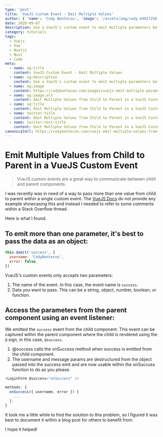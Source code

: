```yaml
---
type: 'post'
title: 'VueJS Custom Event - Emit Multiple Values'
author: { 'name': 'Cody Bontecou', 'image': '/assets/img/cody.64b57256.jpg' }
date: 2020-09-07
description: Use a VueJS's custom event to emit multiple parameters between components.
category: tutorials
tags:
  - Vuejs
  - Vue
  - Nuxtjs
  - Nuxt
  - Code
meta:
  - name: og:title
    content: VueJS Custom Event - Emit Multiple Values
  - name: og:description
    content: Use a VueJS's custom event to emit multiple parameters between components.
  - name: og:image
    content: https://codybontecou.com/images/vuejs-emit-multiple-params-meta.png
  - name: og:image:alt
    content: Emit Multiple Values from Child to Parent in a VueJS Custom Event with code snippet showcasing example provided in blog post.
  - name: og:title
    content: Emit Multiple Values from Child to Parent in a VueJS Custom Event
  - name: twitter:title
    content: Emit Multiple Values from Child to Parent in a VueJS Custom Event
  - name: twitter:text:title
    content: Emit Multiple Values from Child to Parent in a VueJS Custom Event
canonicalUrl: https://codybontecou.com/vuejs-emit-multiple-values-from-child-to-parent.html
---
```


# Emit Multiple Values from Child to Parent in a VueJS Custom Event

> VueJS custom events are a great way to communicate between child and parent components.

I was recently was in need of a way to pass more than one value from child to parent within a single custom event. The [VueJS Docs](https://vuejs.org/v2/guide/components-custom-events.html) do not provide any example showcasing this and instead I needed to refer to some comments within a Stack Overflow thread.

Here is what I found.

## To emit more than one parameter, it's best to pass the data as an object:

```js
this.$emit('success', {
  username: 'CodyBontecou',
  error: false,
})
```

VueJS's custom events only accepts two parameters:

1. The name of the event. In this case, the event name is `success`.
2. Data you want to pass. This can be a string, object, number, boolean, or function.

## Access the parameters from the parent component using an event listener:

We emitted the `success` event from the child component. This event can be captured within the parent component where the child is rendered using the `@` sign, in this case, `@success`.

1. @success calls the onSuccess method when success is emitted from the child component.
2. The username and message params are destructured from the object passed into the success emit and are now usable within the onSuccuss function to do as you please.

```js
<LoginForm @success="onSuccess" />

methods: {
  onSuccess({ username, error }) {
    ...
  },
}
```

It took me a little while to find the solution to this problem, so I figured it was best to document it within a blog post for others to benefit from.

I hope it helped!

<SimpleNewsletter />
<Post />
